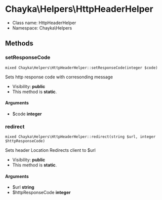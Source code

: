 Chayka\Helpers\HttpHeaderHelper
===============






* Class name: HttpHeaderHelper
* Namespace: Chayka\Helpers







Methods
-------


### setResponseCode

    mixed Chayka\Helpers\HttpHeaderHelper::setResponseCode(integer $code)

Sets http response code with corresonding message



* Visibility: **public**
* This method is **static**.


#### Arguments
* $code **integer**



### redirect

    mixed Chayka\Helpers\HttpHeaderHelper::redirect(string $url, integer $httpResponseCode)

Sets header Location
Redirects client to $url



* Visibility: **public**
* This method is **static**.


#### Arguments
* $url **string**
* $httpResponseCode **integer**


